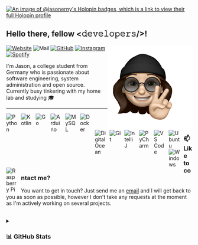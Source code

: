 [![An image of @jasonerny's Holopin badges, which is a link to view their full Holopin profile](https://holopin.me/jasonerny)](https://holopin.io/@jasonerny)

<h2>Hello there, fellow <𝚍𝚎𝚟𝚎𝚕𝚘𝚙𝚎𝚛𝚜/>!</h2> 
<img align='right' src="assets\img\jasonerny-memoji.png" width="230">

<p align="left">
    <a href="https://jasonerny.me">
        <img alt="Website" title="Website" src="https://custom-icon-badges.demolab.com/badge/Website-46a2f1?style=for-the-badge&logo=Google-Chrome&logoColor=white&color=50776f"/><a>
    <a href="kontakt@jasonerny.me"></a>
        <img alt="Mail" title="Mail" src="https://custom-icon-badges.demolab.com/badge/Mail-c14438?style=for-the-badge&logo=Gmail&logoColor=white"/></a>
    <a href="https://github.com/jasonerny">
        <img alt="GitHub" title="GitHub" src="https://custom-icon-badges.demolab.com/badge/GitHub-181717?style=for-the-badge&logo=github&color=539bf5"/></a>
    <a href="https://instagram.com/jasonerny_">
        <img alt="Instagram" title="Instagram" src="https://custom-icon-badges.demolab.com/badge/Instagram-E4405F?style=for-the-badge&logo=Instagram&logoColor=white"/></a>
    <a href="https://open.spotify.com/user/31e3hyf5ry5b6lnenjvvy6mtj5nq">
        <img alt="Spotify" title="Spotify" src="https://custom-icon-badges.demolab.com/badge/Spotify-148039?style=for-the-badge&logo=Spotify&logoColor=white"/></a>
</p>

I'm Jason, a college student from Germany who is passionate about software engineering, system administration and open source. Currently busy tinkering with my home lab and studying 🎓

<hr />

<img align="left" alt="Python" width="30px" style="padding-right:10px;" src="https://cdn.jsdelivr.net/gh/devicons/devicon/icons/python/python-plain.svg" />
<img align="left" alt="Kotlin" width="30px" style="padding-right:10px;" src="https://cdn.jsdelivr.net/gh/devicons/devicon/icons/kotlin/kotlin-plain.svg" />
<img align="left" alt="Go" width="30px" style="padding-right:10px;" src="https://cdn.jsdelivr.net/gh/devicons/devicon/icons/go/go-original-wordmark.svg"/>
<img align="left" alt="Arduino" width="30px" style="padding-right:10px;" src="https://cdn.jsdelivr.net/gh/devicons/devicon/icons/arduino/arduino-original.svg" />
<img align="left" alt="MySQL" width="30px" style="padding-right:10px;" src="https://cdn.jsdelivr.net/gh/devicons/devicon/icons/mysql/mysql-original.svg" />
<img align="left" alt="Docker" width="30px" style="padding-right:10px;" src="https://cdn.jsdelivr.net/gh/devicons/devicon/icons/docker/docker-plain.svg" />
<img align="left" alt="Digital Ocean" width="30px" style="padding-right:10px;" src="https://cdn.jsdelivr.net/gh/devicons/devicon/icons/digitalocean/digitalocean-original.svg" />
<img align="left" alt="Git" width="30px" style="padding-right:10px;" src="https://cdn.jsdelivr.net/gh/devicons/devicon/icons/git/git-plain.svg" />
<img align="left" alt="IntelliJ" width="30px" style="padding-right:10px;" src="https://cdn.jsdelivr.net/gh/devicons/devicon/icons/intellij/intellij-plain.svg" />
<img align="left" alt="PyCharm" width="30px" style="padding-right:10px;" src="https://cdn.jsdelivr.net/gh/devicons/devicon/icons/pycharm/pycharm-plain.svg" />
<img align="left" alt="VS Code" width="30px" style="padding-right:10px;" src="https://cdn.jsdelivr.net/gh/devicons/devicon/icons/vscode/vscode-original.svg" />
<img align="left" alt="Ubuntu" width="30px" style="padding-right:10px;" src="https://cdn.jsdelivr.net/gh/devicons/devicon/icons/ubuntu/ubuntu-plain.svg" />
<img align="left" alt="Windows" width="30px" style="padding-right:10px;" src="https://cdn.jsdelivr.net/gh/devicons/devicon/icons/windows8/windows8-original.svg" />
<img align="left" alt="Raspberry Pi" width="30px" style="padding-right:10px;" src="https://cdn.jsdelivr.net/gh/devicons/devicon/icons/raspberrypi/raspberrypi-original.svg" /><br>

<br>

<h3>📫 Like to contact me?</h3>

You want to get in touch? Just send me an [email](mailto:kontakt@jasonerny.me) and I will get back to you as soon as possible, however I don't take any requests at the moment as I'm actively working on several projects. 

<br>
<details>
    <summary><h3>📊 GitHub Stats</h3></summary>
        <p align="center">
            <a href="https://github.com/jasonerny?tab=repositories">
                 <img src="https://github-readme-stats.vercel.app/api?username=jasonerny&show_icons=true&count_private=true&hide_border=true&theme=dark" width="48%" alt="@Jason Erny's github-readme-stats"/></a>
            <a href="https://git.io/streak-stats">
                <img src="https://github-readme-streak-stats.herokuapp.com?user=jasonerny&theme=dark&hide_border=true&date_format=j%20M%5B%20Y%5D" width="48%" alt="@Jason Erny's github-readme-stats"/></a>
        </p>
</details>
